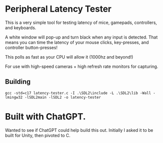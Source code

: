 # Peripheral Latency Tester

This is a very simple tool for testing latency of mice, gamepads, controllers, and keyboards.

A white window will pop-up and turn black when any input is detected. That means you can time the latency of your mouse clicks, key-presses, and controller button-presses!

This polls as fast as your CPU will allow it (1000hz and beyond!)

For use with high-speed cameras + high refresh rate monitors for capturing.

## Building

`gcc -std=c17 latency-tester.c -I .\SDL2\include -L .\SDL2\lib -Wall -lmingw32 -lSDL2main -lSDL2 -o latency-tester`

# Built with ChatGPT.

Wanted to see if ChatGPT could help build this out. Initially I asked it to be built for Unity, then pivoted to C.
